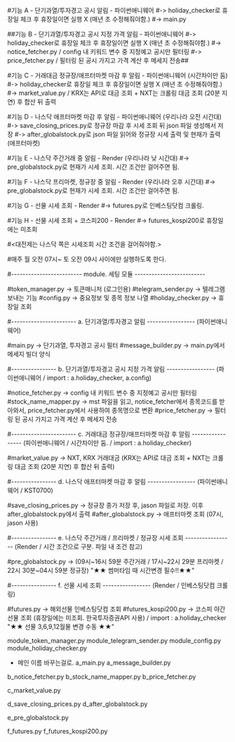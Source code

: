 #기능 A - 단기과열/투자경고 공시 알림 - 파이썬애니웨어
#-> holiday_checker로 휴장일 체크 후 휴장일이면 실행 X (매년 초 수정해줘야함.)
#-> main.py

##기능 B - 단기과열/투자경고 공시 지정 가격 알림 - 파이썬애니웨어
#-> holiday_checker로 휴장일 체크 후 휴장일이면 실행 X (매년 초 수정해줘야함.)
#-> notice_fetcher.py / config 내 키워드 변수 중 지정예고 공시만 필터링
#-> price_fetcher.py / 필터링 된 공시 가지고 가격 계산 후 메세지 전송##

#기능 C - 거래대금 정규장/애프터마켓 마감 후 알림 - 파이썬애니웨어 (시간차이만 둠)
#-> holiday_checker로 휴장일 체크 후 휴장일이면 실행 X (매년 초 수정해줘야함.)
#-> market_value.py / KRX는 API로 대금 조회 + NXT는 크롤링 대금 조회 (20분 지연) 후 합산 뒤 출력

#기능 D - 나스닥 애프터마켓 마감 후 알림 - 파이썬애니웨어 (우리나라 오전 시간대)
#-> save_closing_prices.py로 정규장 마감 후 시세 조회 뒤 json 파일 생성해서 저장
#-> after_globalstock.py로 json 파일 읽어와 정규장 시세 출력 및 현재가 출력 (애프터마켓)

#기능 E - 나스닥 주간거래 중 알림 - Render (우리나라 낮 시간대)
#-> pre_globalstock.py로 현재가 시세 조회. 시간 조건만 걸어주면 됨.

#기능 F - 나스닥 프리마켓, 정규장 중 알림 - Render (우리나라 오후 시간대)
#-> pre_globalstock.py로 현재가 시세 조회. 시간 조건만 걸어주면 됨.

#기능 G - 선물 시세 조회 - Render
#-> futures.py로 인베스팅닷컴 크롤링. 

#기능 H - 선물 시세 조회 + 코스피200 - Render
#-> futures_kospi200로 휴장일에는 미조회




#<대전제는 나스닥 쪽은 시세조회 시간 조건을 걸어줘야함.>

#매주 월 오전 07시~ 토 오전 09시 사이에만 실행하도록 한다.


#------------------------- module. 세팅 모듈 -------------------------

#token_manager.py -> 토큰매니저 (로그인용)
#telegram_sender.py -> 텔레그램 보내는 기능
#config.py -> 중요정보 및 종목 정보 나열
#holiday_checker.py -> 휴장일 조회

#----------------------- a. 단기과열/투자경고 알림  ----------------- (파이썬애니웨어)

#main.py -> 단기과열, 투자경고 공시 필터
#message_builder.py -> main.py에서 메세지 빌더 양식

#---------------- b. 단기과열/투자경고 공시 지정 가격 알림  ----------------- (파이썬애니웨어 / import : a.holiday_checker, a.config)

#notice_fetcher.py -> config 내 키워드 변수 중 지정예고 공시만 필터링
#stock_name_mapper.py -> mst 파일을 읽고, notice_fetcher에서 종목코드를 받아와서, price_fetcher.py에서 사용하여 종목명으로 변환
#price_fetcher.py -> 필터링 된 공시 가지고 가격 계산 후 메세지 전송

#----------------------- c. 거래대금 정규장/애프터마켓 마감 후 알림  ----------------- (파이썬애니웨어 / 시간차이만 둠. / import : a.holiday_checker)

#market_value.py -> NXT, KRX 거래대금 (KRX는 API로 대금 조회 + NXT는 크롤링 대금 조회 (20분 지연) 후 합산 뒤 출력)

#---------------- d. 나스닥 애프터마켓 마감 후 알림  ----------------- (파이썬애니웨어 / KST0700)

#save_closing_prices.py -> 정규장 종가 저장 후, jason 파일로 저장. 이후 after_globalstock.py에서 출력
#after_globalstock.py -> 애프터마켓 조회 (07시, jason 사용)

#---------------- e. 나스닥 주간거래 / 프리마켓 / 정규장 시세 조회  ----------------- (Render / 시간 조건으로 구분. 파일 내 조건 참고)

#pre_globalstock.py -> (09시~16시 59분 주간거래 / 17시~22시 29분 프리마켓 / 22시 30분~04시 59분 정규장)
"★★ 썸머타임 때 시간변경 필수!!★★"

#---------------- f. 선물 시세 조회  ----------------- (Render / 인베스팅닷컴 크롤링)

#futures.py -> 해외선물 인베스팅닷컴 조회
#futures_kospi200.py -> 코스피 야간선물 조회 (휴장일에는 미조회. 한국투자증권API 사용) / import : a.holiday_checker
"★★ 선물 3,6,9,12월물 변경 수동 ★★"


module_token_manager.py
module_telegram_sender.py
module_config.py
module_holiday_checker.py

- 메인 이름 바꾸는걸로. 
a_main.py
a_message_builder.py

b_notice_fetcher.py
b_stock_name_mapper.py
b_price_fetcher.py

c_market_value.py

d_save_closing_prices.py
d_after_globalstock.py

e_pre_globalstock.py

f_futures.py
f_futures_kospi200.py